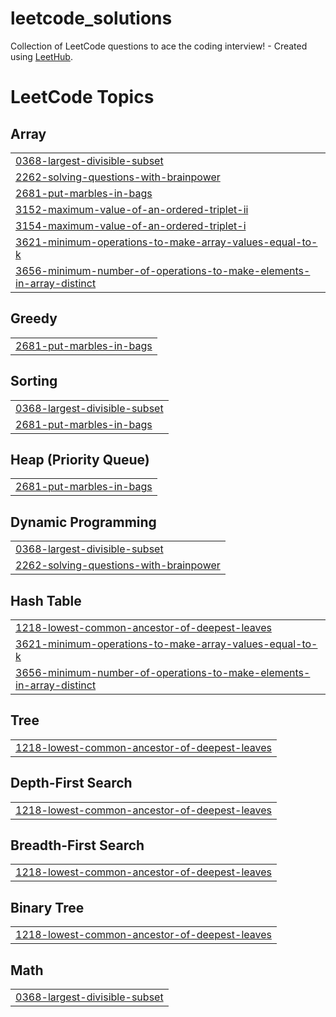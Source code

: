 # leetcode_solutions
Collection of LeetCode questions to ace the coding interview! - Created using [LeetHub](https://github.com/QasimWani/LeetHub).

<!---LeetCode Topics Start-->
# LeetCode Topics
## Array
|  |
| ------- |
| [0368-largest-divisible-subset](https://github.com/amolmishra23/leetcode_solutions/tree/master/0368-largest-divisible-subset) |
| [2262-solving-questions-with-brainpower](https://github.com/amolmishra23/leetcode_solutions/tree/master/2262-solving-questions-with-brainpower) |
| [2681-put-marbles-in-bags](https://github.com/amolmishra23/leetcode_solutions/tree/master/2681-put-marbles-in-bags) |
| [3152-maximum-value-of-an-ordered-triplet-ii](https://github.com/amolmishra23/leetcode_solutions/tree/master/3152-maximum-value-of-an-ordered-triplet-ii) |
| [3154-maximum-value-of-an-ordered-triplet-i](https://github.com/amolmishra23/leetcode_solutions/tree/master/3154-maximum-value-of-an-ordered-triplet-i) |
| [3621-minimum-operations-to-make-array-values-equal-to-k](https://github.com/amolmishra23/leetcode_solutions/tree/master/3621-minimum-operations-to-make-array-values-equal-to-k) |
| [3656-minimum-number-of-operations-to-make-elements-in-array-distinct](https://github.com/amolmishra23/leetcode_solutions/tree/master/3656-minimum-number-of-operations-to-make-elements-in-array-distinct) |
## Greedy
|  |
| ------- |
| [2681-put-marbles-in-bags](https://github.com/amolmishra23/leetcode_solutions/tree/master/2681-put-marbles-in-bags) |
## Sorting
|  |
| ------- |
| [0368-largest-divisible-subset](https://github.com/amolmishra23/leetcode_solutions/tree/master/0368-largest-divisible-subset) |
| [2681-put-marbles-in-bags](https://github.com/amolmishra23/leetcode_solutions/tree/master/2681-put-marbles-in-bags) |
## Heap (Priority Queue)
|  |
| ------- |
| [2681-put-marbles-in-bags](https://github.com/amolmishra23/leetcode_solutions/tree/master/2681-put-marbles-in-bags) |
## Dynamic Programming
|  |
| ------- |
| [0368-largest-divisible-subset](https://github.com/amolmishra23/leetcode_solutions/tree/master/0368-largest-divisible-subset) |
| [2262-solving-questions-with-brainpower](https://github.com/amolmishra23/leetcode_solutions/tree/master/2262-solving-questions-with-brainpower) |
## Hash Table
|  |
| ------- |
| [1218-lowest-common-ancestor-of-deepest-leaves](https://github.com/amolmishra23/leetcode_solutions/tree/master/1218-lowest-common-ancestor-of-deepest-leaves) |
| [3621-minimum-operations-to-make-array-values-equal-to-k](https://github.com/amolmishra23/leetcode_solutions/tree/master/3621-minimum-operations-to-make-array-values-equal-to-k) |
| [3656-minimum-number-of-operations-to-make-elements-in-array-distinct](https://github.com/amolmishra23/leetcode_solutions/tree/master/3656-minimum-number-of-operations-to-make-elements-in-array-distinct) |
## Tree
|  |
| ------- |
| [1218-lowest-common-ancestor-of-deepest-leaves](https://github.com/amolmishra23/leetcode_solutions/tree/master/1218-lowest-common-ancestor-of-deepest-leaves) |
## Depth-First Search
|  |
| ------- |
| [1218-lowest-common-ancestor-of-deepest-leaves](https://github.com/amolmishra23/leetcode_solutions/tree/master/1218-lowest-common-ancestor-of-deepest-leaves) |
## Breadth-First Search
|  |
| ------- |
| [1218-lowest-common-ancestor-of-deepest-leaves](https://github.com/amolmishra23/leetcode_solutions/tree/master/1218-lowest-common-ancestor-of-deepest-leaves) |
## Binary Tree
|  |
| ------- |
| [1218-lowest-common-ancestor-of-deepest-leaves](https://github.com/amolmishra23/leetcode_solutions/tree/master/1218-lowest-common-ancestor-of-deepest-leaves) |
## Math
|  |
| ------- |
| [0368-largest-divisible-subset](https://github.com/amolmishra23/leetcode_solutions/tree/master/0368-largest-divisible-subset) |
<!---LeetCode Topics End-->